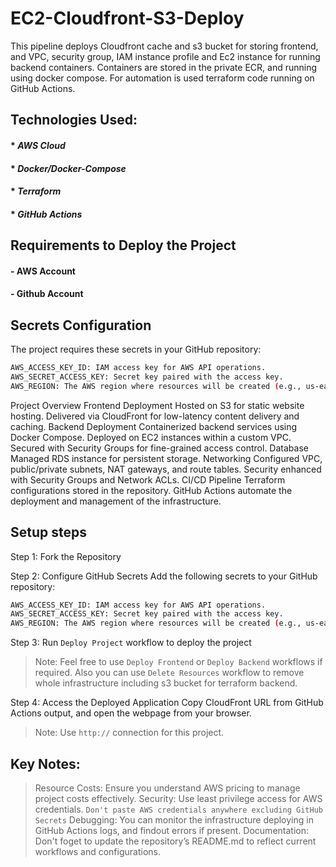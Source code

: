 # EC2-Cloudfront-S3-Deploy
This pipeline deploys Cloudfront cache and s3 bucket for storing frontend, and VPC, security group, IAM instance profile and Ec2 instance for running backend containers. Containers are stored in the private ECR, and running using docker compose. For automation is used terraform code running on GitHub Actions.

## Technologies Used:

#### * _AWS Cloud_
#### * _Docker/Docker-Compose_
#### * _Terraform_
#### * _GitHub Actions_

## Requirements to Deploy the Project
#### - AWS Account
#### - Github Account

## Secrets Configuration
The project requires these secrets in your GitHub repository:

```sh
AWS_ACCESS_KEY_ID: IAM access key for AWS API operations.
AWS_SECRET_ACCESS_KEY: Secret key paired with the access key.
AWS_REGION: The AWS region where resources will be created (e.g., us-east-1).
```

Project Overview
Frontend Deployment
Hosted on S3 for static website hosting.
Delivered via CloudFront for low-latency content delivery and caching.
Backend Deployment
Containerized backend services using Docker Compose.
Deployed on EC2 instances within a custom VPC.
Secured with Security Groups for fine-grained access control.
Database
Managed RDS instance for persistent storage.
Networking
Configured VPC, public/private subnets, NAT gateways, and route tables.
Security enhanced with Security Groups and Network ACLs.
CI/CD Pipeline
Terraform configurations stored in the repository.
GitHub Actions automate the deployment and management of the infrastructure.


## Setup steps
Step 1: Fork the Repository 

Step 2: Configure GitHub Secrets
Add the following secrets to your GitHub repository:
```sh
AWS_ACCESS_KEY_ID: IAM access key for AWS API operations.
AWS_SECRET_ACCESS_KEY: Secret key paired with the access key.
AWS_REGION: The AWS region where resources will be created (e.g., us-east-1).
```

Step 3: Run `Deploy Project` workflow to deploy the project
> Note: Feel free to use `Deploy Frontend` or `Deploy Backend` workflows if required. Also you can use `Delete Resources` workflow to remove whole infrastructure including s3 bucket for terraform backend.

Step 4: Access the Deployed Application
Copy CloudFront URL from GitHub Actions output, and open the webpage from your browser.
> Note: Use `http://` connection for this project.

## Key Notes:
> Resource Costs: Ensure you understand AWS pricing to manage project costs effectively.
> Security: Use least privilege access for AWS credentials. `Don't paste AWS credentials anywhere excluding GitHub Secrets`
> Debugging: You can monitor the infrastructure deploying in GitHub Actions logs, and findout errors if present.
> Documentation: Don't foget to update the repository’s README.md to reflect current workflows and configurations.